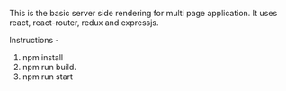 This is the basic server side rendering for multi page application. It uses react, react-router, redux and expressjs.

Instructions -

1. npm install
2. npm run build.
3. npm run start

